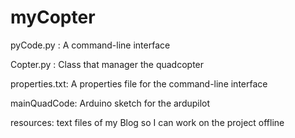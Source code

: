 myCopter
========
pyCode.py : A command-line interface

Copter.py : Class that manager the quadcopter

properties.txt: A properties file for the command-line interface

mainQuadCode: Arduino sketch for the ardupilot

resources: text files of my Blog so I can work on the project offline

